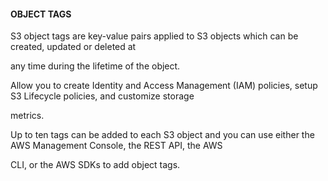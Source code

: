 #### OBJECT TAGS

S3 object tags are key-value pairs applied to S3 objects which can be created,
updated or deleted at

any time during the lifetime of the object.

Allow you to create Identity and Access Management (IAM) policies, setup S3
Lifecycle policies, and customize storage

metrics.

Up to ten tags can be added to each S3 object and you can use either the AWS
Management Console, the REST API, the AWS

CLI, or the AWS SDKs to add object tags.

